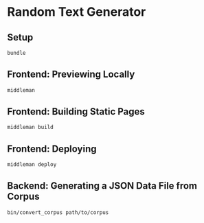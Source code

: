 Random Text Generator
=====================

Setup
-----

```bash
bundle
```

Frontend: Previewing Locally
------------------

```bash
middleman
```

Frontend: Building Static Pages
---------------------

```bash
middleman build
```


Frontend: Deploying
---------

```bash
middleman deploy
```


Backend: Generating a JSON Data File from Corpus
------------------------------------------------

```bash
bin/convert_corpus path/to/corpus
```

